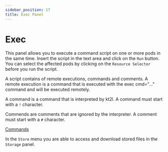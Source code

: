 ```yaml
---
sidebar_position: 17
title: Exec Panel
---
```

# Exec

This panel allows you to execute a command script on one or more pods in the same time. Insert the script
in the text area and click on the `Run` button. You can select the affected pods by clicking on the 
`Resource Selector` before you run the script.

A script contains of remote executions, commands and comments. A remote execution is a 
command that is executed with the exec cmd="..." command and will be executed
remotely.

A command is a command that is interpreted by kt2l. A command must start with a `!` character.

Commends are comments that are ignored by the interpreter. A comment must start with a `#` character.

[Commands](commands.md)

In the `Store` menu you are able to access and download stored files in the `Storage` panel.
